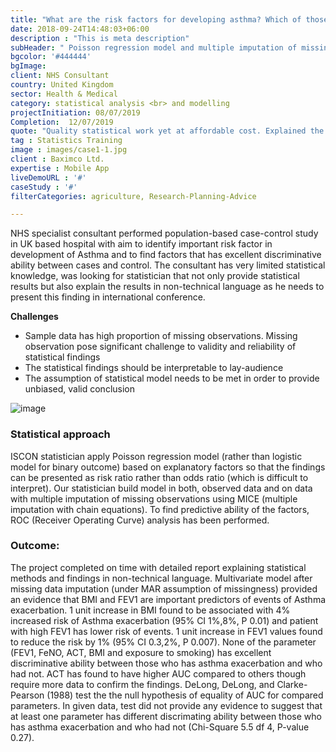 ```yaml
---
title: "What are the risk factors for developing asthma? Which of those factors have high predictive ability? UK based case-control study"
date: 2018-09-24T14:48:03+06:00
description : "This is meta description"
subHeader: " Poisson regression model and multiple imputation of missing data"
bgcolor: '#444444'
bgImage: 
client: NHS Consultant
country: United Kingdom
sector: Health & Medical
category: statistical analysis <br> and modelling
projectInitiation: 08/07/2019
Completion:  12/07/2019
quote: "Quality statistical work yet at affordable cost. Explained the difficult statistical concept clearly, quick turnaround time"
tag : Statistics Training
image : images/case1-1.jpg
client : Baximco Ltd.
expertise : Mobile App
liveDemoURL : '#'
caseStudy : '#'
filterCategories: agriculture, Research-Planning-Advice

---
```


NHS specialist consultant performed population-based case-control study in UK based hospital with aim to identify important risk factor in development of Asthma and to find factors that has excellent discriminative ability between cases and control. The consultant has very limited statistical knowledge, was looking for statistician that not only provide statistical results but also explain the results in non-technical language as he needs to present this finding in international conference.

**Challenges**

- Sample data has high proportion of missing observations. Missing observation pose significant challenge to validity and reliability of statistical findings
- The statistical findings should be interpretable to lay-audience
- The assumption of statistical model needs to be met in order to provide unbiased, valid conclusion



![image](/images/case-1-map.jpg)

### Statistical approach

ISCON statistician apply Poisson regression model (rather than logistic model for binary outcome) based on explanatory factors so that the findings can be presented as risk ratio rather than odds ratio (which is difficult to interpret). Our statistician build model in both, observed data and on data with multiple imputation of missing observations using MICE (multiple imputation with chain equations). To find predictive ability of the factors, ROC (Receiver Operating Curve) analysis has been performed.

### Outcome:

The project completed on time with detailed report explaining statistical methods and findings in non-technical language. Multivariate model after missing data imputation (under MAR assumption of missingness) provided an evidence that BMI and FEV1 are important predictors of events of Asthma exacerbation. 1 unit increase in BMI found to be associated with 4% increased risk of Asthma exacerbation (95% CI 1%,8%, P 0.01) and patient with high FEV1 has lower risk of events. 1 unit increase in FEV1 values found to reduce the risk by 1% (95% CI 0.3,2%, P 0.007). None of the parameter (FEV1, FeNO, ACT, BMI and exposure to smoking) has excellent discriminative ability between those who has asthma exacerbation and who had not. ACT has found to have higher AUC compared to others though require more data to confirm the findings. DeLong, DeLong, and Clarke-Pearson (1988) test the the null hypothesis of equality of AUC for compared parameters. In given data, test did not provide any evidence to suggest that at least one parameter has different discrimating ability between those who has asthma exacerbation and who had not (Chi-Square 5.5 df 4, P-value 0.27).



